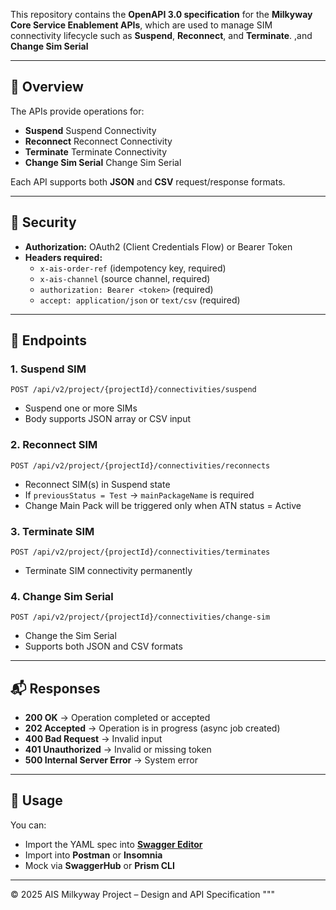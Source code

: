 
This repository contains the **OpenAPI 3.0 specification** for the **Milkyway Core Service Enablement APIs**, which are used to manage SIM connectivity lifecycle such as **Suspend**, **Reconnect**, and **Terminate**. ,and **Change Sim Serial** 

---

## 📌 Overview

The APIs provide operations for:

- **Suspend** Suspend Connectivity
- **Reconnect** Reconnect Connectivity
- **Terminate** Terminate Connectivity  
- **Change Sim Serial**  Change Sim Serial 

Each API supports both **JSON** and **CSV** request/response formats.

---


## 🔑 Security

- **Authorization:** OAuth2 (Client Credentials Flow) or Bearer Token  
- **Headers required:**
  - `x-ais-order-ref` (idempotency key, required)  
  - `x-ais-channel` (source channel, required)  
  - `authorization: Bearer <token>` (required)  
  - `accept: application/json` or `text/csv` (required)  

---

## 🚀 Endpoints

### 1. Suspend SIM
```
POST /api/v2/project/{projectId}/connectivities/suspend
```
- Suspend one or more SIMs  
- Body supports JSON array or CSV input

### 2. Reconnect SIM
```
POST /api/v2/project/{projectId}/connectivities/reconnects
```
- Reconnect SIM(s) in Suspend state  
- If `previousStatus = Test` → `mainPackageName` is required  
- Change Main Pack will be triggered only when ATN status = Active  

### 3. Terminate SIM
```
POST /api/v2/project/{projectId}/connectivities/terminates
```
- Terminate SIM connectivity permanently  

### 4. Change Sim Serial
```
POST /api/v2/project/{projectId}/connectivities/change-sim
```
- Change the Sim Serial  
- Supports both JSON and CSV formats  

---

## 📬 Responses

- **200 OK** → Operation completed or accepted  
- **202 Accepted** → Operation is in progress (async job created)  
- **400 Bad Request** → Invalid input  
- **401 Unauthorized** → Invalid or missing token  
- **500 Internal Server Error** → System error  

---

## 📖 Usage

You can:
- Import the YAML spec into **[Swagger Editor](https://editor.swagger.io)**  
- Import into **Postman** or **Insomnia**  
- Mock via **SwaggerHub** or **Prism CLI**  

---

© 2025 AIS Milkyway Project – Design and API Specification
"""

